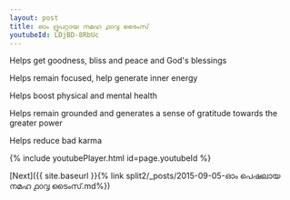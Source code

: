 ```yaml
---
layout: post
title: ഓം ദ്രുപറ്റായ നമഹ ൧൦൮ ടൈംസ്
youtubeId: LDjBD-8RbUc
---
```

 
 
Helps get goodness, bliss and peace and God's blessings
 
Helps remain focused, help generate inner energy 
 
Helps boost physical and mental health 
 
Helps remain grounded and generates a sense of gratitude towards the greater power 
 
Helps reduce bad karma
 
 
 
 


{% include youtubePlayer.html id=page.youtubeId %}
 
[Next]({{ site.baseurl }}{% link  split2/_posts/2015-09-05-ഓം പെഷലായ നമഹ ൧൦൮ ടൈംസ്.md%})
 
